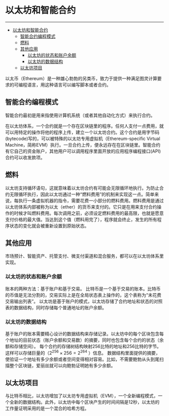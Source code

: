 <!--
 * @Author: ZhXZhao
 * @Date: 2020-02-16 17:56:33
 * @LastEditors  : ZhXZhao
 * @LastEditTime : 2020-02-16 22:03:55
 * @Description: 
 -->
# 以太坊和智能合约

---

- [以太坊和智能合约](#%e4%bb%a5%e5%a4%aa%e5%9d%8a%e5%92%8c%e6%99%ba%e8%83%bd%e5%90%88%e7%ba%a6)
  - [智能合约编程模式](#%e6%99%ba%e8%83%bd%e5%90%88%e7%ba%a6%e7%bc%96%e7%a8%8b%e6%a8%a1%e5%bc%8f)
  - [燃料](#%e7%87%83%e6%96%99)
  - [其他应用](#%e5%85%b6%e4%bb%96%e5%ba%94%e7%94%a8)
    - [以太坊的状态和账户余额](#%e4%bb%a5%e5%a4%aa%e5%9d%8a%e7%9a%84%e7%8a%b6%e6%80%81%e5%92%8c%e8%b4%a6%e6%88%b7%e4%bd%99%e9%a2%9d)
    - [以太坊的数据结构](#%e4%bb%a5%e5%a4%aa%e5%9d%8a%e7%9a%84%e6%95%b0%e6%8d%ae%e7%bb%93%e6%9e%84)
  - [以太坊项目](#%e4%bb%a5%e5%a4%aa%e5%9d%8a%e9%a1%b9%e7%9b%ae)

以太币（Ethereum）是一种雄心勃勃的另类币，致力于提供一种满足图灵计算要求的可编程语言，用这种语言可以编写脚本或者合约。

## 智能合约编程模式

智能合约最初是用来指使用计算机系统（或者其他自动化方式）来执行合约。

在以太坊体系，一个合约就是一个存在区块链里的程序。任何人支付一点费用，就可以用特定的操作将他的程序上传，建立一个以太坊合约。这个合约是用字节码(bytecode)写的，可以被特殊的以太坊专用虚拟机（Ethereum-specific Virtual Machine，简称EVM）执行。一旦合约上传，便永远存在在区块链里。智能合约有它自己的资金账户，其他用户可以调用程序里面开放的应用程序编程接口(API)合约可以收发款项。

## 燃料

以太坊支持循环语句，这就意味着以太坊合约有可能会无限循环地执行。为防止合约无限循环执行，因此以太坊通过一种“燃料费用”的机制来实现这一点。简单来说，每执行一条虚拟机器的指令，需要花费一小部分的燃料费用。燃料费用是通过以太坊体系内部被称为以太（ether）的货币来支付的。它只是在用来支付合约操作的时候才叫燃料费用。每次调用之前，必须设定燃料费用的最高限，也就是愿意支付价格的最大值。当达到这个值（燃料用完了），程序就会终止，发生的所有程序状态的变化就会被重新设置到原始状态。

## 其他应用

市场预计、智能资产、托管支付、微支付渠道和混合服务，都可以在以太坊体系里实现。

### 以太坊的状态和账户余额

账本的两种方法：基于账户和基于交易。
比特币是一个基于交易的账本。比特币的币值是无法分割的，交易实际上是在全局状态表上操作的，这个表称为“未花费交易输出列表”。
以太坊是基于账户的模式，以太坊存储了合约地址和状态的对照表的数据结构，同时存储每个普通地址的账户余额。

### 以太坊的数据结构

基于账户的账本需要精心设计的数据结构来存储记录。以太坊中的每个区块包含每个地址的目前状态（账户余额和交易数）的摘要，同时也包含每个合约的状态（余额和存储空间）。
每个合约的存储树结构映射256比特的地址和256比特的字节。这样可以存储巨量的（$2^{256}×256=2^{264}$ ）信息。
数据结构里面提供的摘要，使验证一个地址有多少余额或者空间变得相对容易。比如，不需要鲍勃从头到尾扫描整个区块链，爱丽丝就可以向鲍勃证明她有多少余额。

## 以太坊项目

与比特币相比，以太坊增加了以太坊专用虚拟机（EVM），一个全新编程模式，一个全新的数据结构。此外，以太坊中每个区块产生的时间间隔是12秒，以太坊的工作量证明采用的是一个混合的哈希方程。
